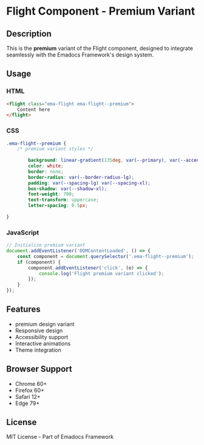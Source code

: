 # Flight Component - Premium Variant

## Description
This is the **premium** variant of the Flight component, designed to integrate seamlessly with the Emadocs Framework's design system.

## Usage

### HTML
```html
<flight class="ema-flight ema-flight--premium">
    Content here
</flight>
```

### CSS
```css
.ema-flight--premium {
    /* premium variant styles */
    
        background: linear-gradient(135deg, var(--primary), var(--accent));
        color: white;
        border: none;
        border-radius: var(--border-radius-lg);
        padding: var(--spacing-lg) var(--spacing-xl);
        box-shadow: var(--shadow-xl);
        font-weight: 700;
        text-transform: uppercase;
        letter-spacing: 0.5px;
    
}
```

### JavaScript
```javascript
// Initialize premium variant
document.addEventListener('DOMContentLoaded', () => {
    const component = document.querySelector('.ema-flight--premium');
    if (component) {
        component.addEventListener('click', (e) => {
            console.log('Flight premium variant clicked');
        });
    }
});
```

## Features
- premium design variant
- Responsive design
- Accessibility support
- Interactive animations
- Theme integration

## Browser Support
- Chrome 60+
- Firefox 60+
- Safari 12+
- Edge 79+

## License
MIT License - Part of Emadocs Framework
